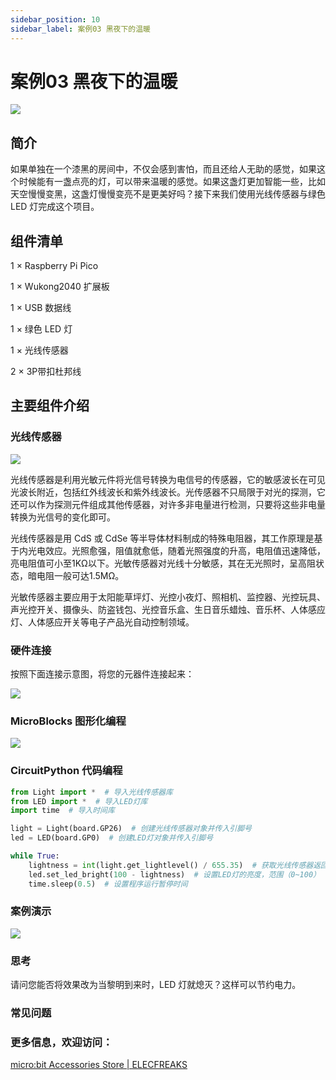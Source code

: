 ```yaml
---
sidebar_position: 10
sidebar_label: 案例03 黑夜下的温暖
---
```


# 案例03 黑夜下的温暖

![](https://wiki-media-ef.oss-cn-hongkong.aliyuncs.com//images/wukong2040-inventors-case03-01.png)

## 简介

如果单独在一个漆黑的房间中，不仅会感到害怕，而且还给人无助的感觉，如果这个时候能有一盏点亮的灯，可以带来温暖的感觉。如果这盏灯更加智能一些，比如天空慢慢变黑，这盏灯慢慢变亮不是更美好吗？接下来我们使用光线传感器与绿色 LED 灯完成这个项目。

## 组件清单

1 × Raspberry Pi Pico

1 × Wukong2040 扩展板

1 × USB 数据线

1 × 绿色 LED 灯

1 × 光线传感器

2 × 3P带扣杜邦线

## 主要组件介绍

### 光线传感器

![](https://wiki-media-ef.oss-cn-hongkong.aliyuncs.com//images/pico-beginner-kit-30.png)

光线传感器是利用光敏元件将光信号转换为电信号的传感器，它的敏感波长在可见光波长附近，包括红外线波长和紫外线波长。光传感器不只局限于对光的探测，它还可以作为探测元件组成其他传感器，对许多非电量进行检测，只要将这些非电量转换为光信号的变化即可。

光线传感器是用 CdS 或 CdSe 等半导体材料制成的特殊电阻器，其工作原理是基于内光电效应。光照愈强，阻值就愈低，随着光照强度的升高，电阻值迅速降低，亮电阻值可小至1KΩ以下。光敏传感器对光线十分敏感，其在无光照时，呈高阻状态，暗电阻一般可达1.5MΩ。

光敏传感器主要应用于太阳能草坪灯、光控小夜灯、照相机、监控器、光控玩具、声光控开关、摄像头、防盗钱包、光控音乐盒、生日音乐蜡烛、音乐杯、人体感应灯、人体感应开关等电子产品光自动控制领域。

### 硬件连接

按照下面连接示意图，将您的元器件连接起来：

![](https://wiki-media-ef.oss-cn-hongkong.aliyuncs.com//images/wukong2040-inventors-case03-05.png)

### MicroBlocks 图形化编程

![](https://wiki-media-ef.oss-cn-hongkong.aliyuncs.com//images/wukong2040-inventors-case03-04.png)

### CircuitPython 代码编程

```python
from Light import *  # 导入光线传感器库
from LED import *  # 导入LED灯库
import time  # 导入时间库

light = Light(board.GP26)  # 创建光线传感器对象并传入引脚号
led = LED(board.GP0)  # 创建LED灯对象并传入引脚号

while True:
    lightness = int(light.get_lightlevel() / 655.35)  # 获取光线传感器返回值并做映射到（0~100），返回值范围（0~65535）
    led.set_led_bright(100 - lightness)  # 设置LED灯的亮度，范围（0~100）
    time.sleep(0.5)  # 设置程序运行暂停时间
```

### 案例演示

![](https://wiki-media-ef.oss-cn-hongkong.aliyuncs.com//images/wukong2040-inventors-kit-case03-06.gif)

### 思考

请问您能否将效果改为当黎明到来时，LED 灯就熄灭？这样可以节约电力。

### 常见问题



### 更多信息，欢迎访问：

[micro:bit Accessories Store | ELECFREAKS](https://www.elecfreaks.com/)
